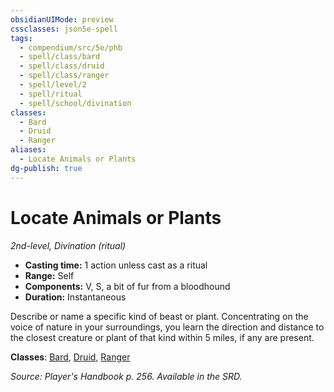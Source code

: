 ```yaml
---
obsidianUIMode: preview
cssclasses: json5e-spell
tags:
  - compendium/src/5e/phb
  - spell/class/bard
  - spell/class/druid
  - spell/class/ranger
  - spell/level/2
  - spell/ritual
  - spell/school/divination
classes:
  - Bard
  - Druid
  - Ranger
aliases:
  - Locate Animals or Plants
dg-publish: true
---
```

# Locate Animals or Plants
*2nd-level, Divination (ritual)*  

- **Casting time:** 1 action unless cast as a ritual
- **Range:** Self
- **Components:** V, S, a bit of fur from a bloodhound
- **Duration:** Instantaneous

Describe or name a specific kind of beast or plant. Concentrating on the voice of nature in your surroundings, you learn the direction and distance to the closest creature or plant of that kind within 5 miles, if any are present.

**Classes**: [Bard](/Admin/CLI/classes/bard.md), [Druid](/Admin/CLI/classes/druid.md), [Ranger](/Admin/CLI/classes/ranger.md)

*Source: Player's Handbook p. 256. Available in the SRD.*